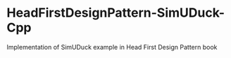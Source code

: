 # HeadFirstDesignPattern-SimUDuck-Cpp
Implementation of SimUDuck example in Head First Design Pattern book
